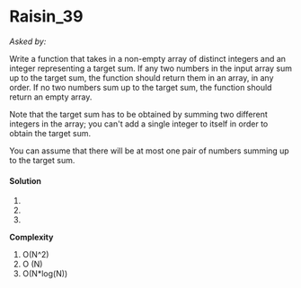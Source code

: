 # Raisin_39

*Asked by:*

Write a function that takes in a non-empty array of distinct integers and an integer representing a target sum. If any two numbers in the input array sum up to the target sum, the function should return them in an array, in any order. If no two numbers sum up to the target sum, the function should return an empty array.

Note that the target sum has to be obtained by summing two different integers in the array; you can't add a single integer to itself in order to obtain the target sum.

You can assume that there will be at most one pair of numbers summing up to the target sum.

#### Solution

1) 
 
2)

3)

**Сomplexity** 

1) O(N^2)
2) O (N)
3) O(N*log(N))
